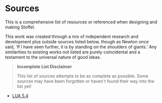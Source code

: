 # Sources
This is a comprehensive list of resources or referenced when designing and making Stoffel.

This work was created through a mix of independent research and development plus outside sources listed below, though as Newton once said, 'If I have seen further, it is by standing on the shoulders of giants.' Any similarities to existing works not listed are purely coincidental and a testament to the universal nature of good ideas.

> **Incomplete List Disclaimer**
>
> This list of sources attempts to be as complete as possible.
> Some sources may have been forgotten or haven't found their way into the list yet!



- [LUA 5.4](https://www.lua.org/source/5.4/)